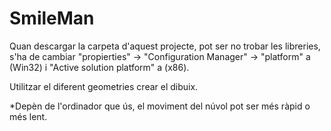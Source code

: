 # SmileMan
Quan descargar la carpeta d'aquest projecte, pot ser no trobar les libreries, s'ha de cambiar "propierties" -> "Configuration Manager" -> "platform" a (Win32) i "Active solution platform" a (x86).

Utilitzar el diferent geometries crear el dibuix. 

*Depèn de l'ordinador que ús, el moviment del núvol pot ser més ràpid o més lent.
